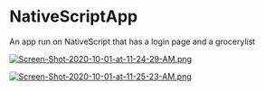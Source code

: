 # NativeScriptApp
An app run on NativeScript that has a login page and a grocerylist


[![Screen-Shot-2020-10-01-at-11-24-29-AM.png](https://i.postimg.cc/gknhGBJt/Screen-Shot-2020-10-01-at-11-24-29-AM.png)](https://postimg.cc/ZCzncH66)

[![Screen-Shot-2020-10-01-at-11-25-23-AM.png](https://i.postimg.cc/c42nCMtx/Screen-Shot-2020-10-01-at-11-25-23-AM.png)](https://postimg.cc/JG3ndXQv)
